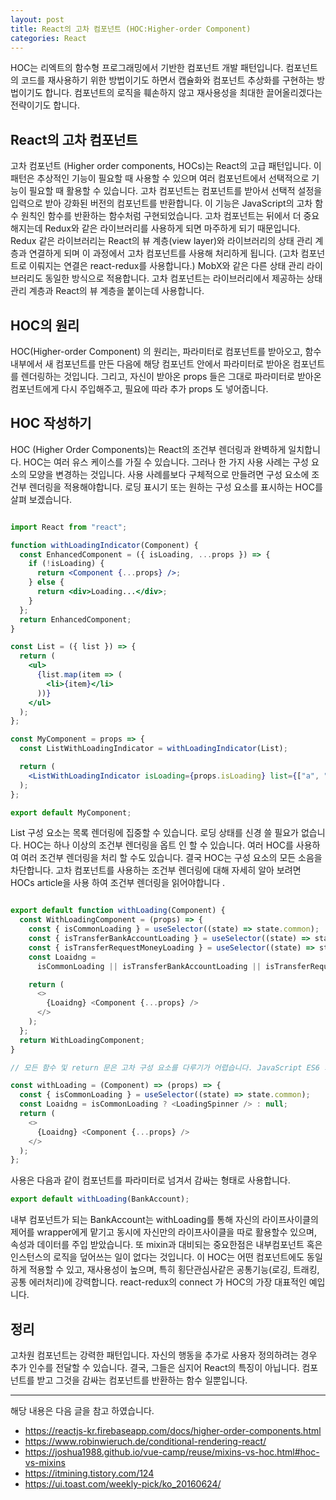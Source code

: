 ```yaml
---
layout: post
title: React의 고차 컴포넌트 (HOC:Higher-order Component)
categories: React
---
```


HOC는 리엑트의 함수형 프로그래밍에서 기반한 컴포넌트 개발 패턴입니다. 컴포넌트의 코드를 재사용하기 위한 방법이기도 하면서 캡슐화와 컴포넌트 추상화를 구현하는 방법이기도 합니다. 컴포넌트의 로직을 훼손하지 않고 재사용성을 최대한 끌어올리겠다는 전략이기도 합니다.



## React의 고차 컴포넌트
고차 컴포넌트 (Higher order components, HOCs)는 React의 고급 패턴입니다. 이 패턴은 추상적인 기능이 필요할 때 사용할 수 있으며 여러 컴포넌트에서 선택적으로 기능이 필요할 때 활용할 수 있습니다. 고차 컴포넌트는 컴포넌트를 받아서 선택적 설정을 입력으로 받아 강화된 버전의 컴포넌트를 반환합니다. 이 기능은 JavaScript의 고차 함수 원칙인 함수를 반환하는 함수처럼 구현되었습니다. 고차 컴포넌트는 뒤에서 더 중요해지는데 Redux와 같은 라이브러리를 사용하게 되면 마주하게 되기 때문입니다. Redux 같은 라이브러리는 React의 뷰 계층(view layer)와 라이브러리의 상태 관리 계층과 연결하게 되며 이 과정에서 고차 컴포넌트를 사용해 처리하게 됩니다. (고차 컴포넌트로 이뤄지는 연결은 react-redux를 사용합니다.) MobX와 같은 다른 상태 관리 라이브러리도 동일한 방식으로 적용합니다. 고차 컴포넌트는 라이브러리에서 제공하는 상태 관리 계층과 React의 뷰 계층을 붙이는데 사용합니다.

## HOC의 원리
HOC(Higher-order Component) 의 원리는, 파라미터로 컴포넌트를 받아오고, 함수 내부에서 새 컴포넌트를 만든 다음에 해당 컴포넌트 안에서 파라미터로 받아온 컴포넌트를 렌더링하는 것입니다. 그리고, 자신이 받아온 props 들은 그대로 파라미터로 받아온 컴포넌트에게 다시 주입해주고, 필요에 따라 추가 props 도 넣어줍니다.

## HOC 작성하기
HOC (Higher Order Components)는 React의 조건부 렌더링과 완벽하게 일치합니다. HOC는 여러 유스 케이스를 가질 수 있습니다. 그러나 한 가지 사용 사례는 구성 요소의 모양을 변경하는 것입니다. 사용 사례를보다 구체적으로 만들려면 구성 요소에 조건부 렌더링을 적용해야합니다. 로딩 표시기 또는 원하는 구성 요소를 표시하는 HOC를 살펴 보겠습니다.


```jsx

import React from "react";

function withLoadingIndicator(Component) {
  const EnhancedComponent = ({ isLoading, ...props }) => {
    if (!isLoading) {
      return <Component {...props} />;
    } else {
      return <div>Loading...</div>;
    }
  };
  return EnhancedComponent;
}

const List = ({ list }) => {
  return (
    <ul>
      {list.map(item => (
        <li>{item}</li>
      ))}
    </ul>
  );
};

const MyComponent = props => {
  const ListWithLoadingIndicator = withLoadingIndicator(List);

  return (
    <ListWithLoadingIndicator isLoading={props.isLoading} list={["a", "b"]} />
  );
};

export default MyComponent;

```

List 구성 요소는 목록 렌더링에 집중할 수 있습니다. 로딩 상태를 신경 쓸 필요가 없습니다. HOC는 하나 이상의 조건부 렌더링을 옵트 인 할 수 있습니다. 여러 HOC를 사용하여 여러 조건부 렌더링을 처리 할 수도 있습니다. 결국 HOC는 구성 요소의 모든 소음을 차단합니다. 고차 컴포넌트를 사용하는 조건부 렌더링에 대해 자세히 알아 보려면 HOCs article을 사용 하여 조건부 렌더링을 읽어야합니다 .


```js

export default function withLoading(Component) {
  const WithLoadingComponent = (props) => {
    const { isCommonLoading } = useSelector((state) => state.common);
    const { isTransferBankAccountLoading } = useSelector((state) => state.transfer.bankAccount);
    const { isTransferRequestMoneyLoading } = useSelector((state) => state.transfer.requestMoney);
    const Loaidng =
      isCommonLoading || isTransferBankAccountLoading || isTransferRequestMoneyLoading ? <LoadingSpinner /> : null;

    return (
      <>
        {Loaidng} <Component {...props} />
      </>
    );
  };
  return WithLoadingComponent;
}

// 모든 함수 및 return 문은 고차 구성 요소를 다루기가 어렵습니다. JavaScript ES6 화살표 기능 을 사용하여 다시 간결하게 만들 수 있습니다 .

const withLoading = (Component) => (props) => {
  const { isCommonLoading } = useSelector((state) => state.common);
  const Loaidng = isCommonLoading ? <LoadingSpinner /> : null;
  return (
    <>
      {Loaidng} <Component {...props} />
    </>
  );
};
```

사용은 다음과 같이 컴포넌트를 파라미터로 넘겨서 감싸는 형태로 사용합니다.
```jsx
export default withLoading(BankAccount);
```

내부 컴포넌트가 되는 BankAccount는  withLoading를 통해 자신의 라이프사이클의 제어를 wrapper에게 맡기고 동시에 자신만의 라이프사이클을 따로 활용할수 있으며, 속성과 데이터를 주입 받았습니다. 또 mixin과 대비되는 중요한점은 내부컴포넌트 혹은 인스턴스의 로직을 덮어쓰는 일이 없다는 것입니다. 이 HOC는 어떤 컴포넌트에도 동일하게 적용할 수 있고, 재사용성이 높으며, 특히 횡단관심사같은 공통기능(로깅, 트래킹, 공통 에러처리)에 강력합니다. react-redux의 connect 가 HOC의 가장 대표적인 예입니다. 



## 정리
고차원 컴포넌트는 강력한 패턴입니다. 자신의 행동을 추가로 사용자 정의하려는 경우 추가 인수를 전달할 수 있습니다. 결국, 그들은 심지어 React의 특징이 아닙니다. 컴포넌트를 받고 그것을 감싸는 컴포넌트를 반환하는 함수 일뿐입니다.


----
해당 내용은 다음 글을 참고 하였습니다.
- https://reactjs-kr.firebaseapp.com/docs/higher-order-components.html
- https://www.robinwieruch.de/conditional-rendering-react/
- https://joshua1988.github.io/vue-camp/reuse/mixins-vs-hoc.html#hoc-vs-mixins
- https://itmining.tistory.com/124
- https://ui.toast.com/weekly-pick/ko_20160624/